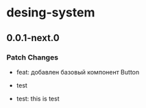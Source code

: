 # desing-system

## 0.0.1-next.0

### Patch Changes

- feat: добавлен базовый компонент Button

- test

- test: this is test
